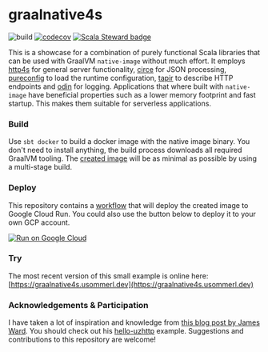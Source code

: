 # graalnative4s

![build](https://img.shields.io/github/workflow/status/usommerl/graalnative4s/CI?style=for-the-badge)
[![codecov](https://img.shields.io/codecov/c/github/usommerl/graalnative4s?style=for-the-badge)](https://codecov.io/gh/usommerl/graalnative4s)
[![Scala Steward badge](https://img.shields.io/badge/Scala_Steward-helping-blue.svg?style=for-the-badge)](https://scala-steward.org)

This is a showcase for a combination of purely functional Scala libraries that can be used with GraalVM `native-image` without much effort. It employs [http4s][http4s] for general server functionality, [circe][circe] for JSON processing, [pureconfig] to load the runtime configuration, [tapir][tapir] to describe HTTP endpoints and [odin][odin] for logging. Applications that where built with `native-image` have beneficial properties such as a lower memory footprint and fast startup. This makes them suitable for serverless applications.

### Build
Use `sbt docker` to build a docker image with the native image binary. You don't need to install anything, the build process downloads all required GraalVM tooling. The [created image][image] will be as minimal as possible by using a multi-stage build.

### Deploy
This repository contains a [workflow][workflow] that will deploy the created image to Google Cloud Run. You could also use the button below to deploy it to your own GCP account.

[![Run on Google Cloud](https://deploy.cloud.run/button.svg)](https://deploy.cloud.run)

### Try
The most recent version of this small example is online here: [https://graalnative4s.usommerl.dev](https://graalnative4s.usommerl.dev)

### Acknowledgements & Participation
I have taken a lot of inspiration and knowledge from [this blog post by James Ward][inspiration]. You should check out his [hello-uzhttp][uzhttp] example. Suggestions and contributions to this repository are welcome!

[http4s]: https://github.com/http4s/http4s
[circe]: https://github.com/circe/circe
[tapir]: https://github.com/softwaremill/tapir
[odin]: https://github.com/valskalla/odin
[pureconfig]: https://github.com/pureconfig/pureconfig

[image]: https://github.com/users/usommerl/packages/container/package/graalnative4s
[workflow]: .github/workflows/ci_cd.yaml
[inspiration]: https://jamesward.com/2020/05/07/graalvm-native-image-tips-tricks/
[uzhttp]: https://github.com/jamesward/hello-uzhttp

